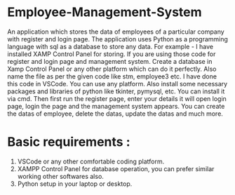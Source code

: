# Employee-Management-System
An application which stores the data of employees of a particular company with register and login page.
The application uses Python as a programming language with sql as a database to store any data.
For example - I have installed XAMP Control Panel for storing. If you are using those code for register and login page and management system. Create a database in Xamp Control Panel or any other platform which can do it perfectly.
Also name the file as per the given code like stm, employee3 etc.
I have done this code in VSCode. You can use any platform.
Also install some necessary packages and libraries of python like tkinter, pymysql, etc. You can install it via cmd.
Then first run the register page, enter your details it will open login page, login the page and the management system appears. You can create the datas of employee, delete the datas, update the datas and much more.

# Basic requirements :
1. VSCode or any other comfortable coding platform.
2. XAMPP Control Panel for database operation, you can prefer similar working other softwares also.
3. Python setup in your laptop or desktop.
